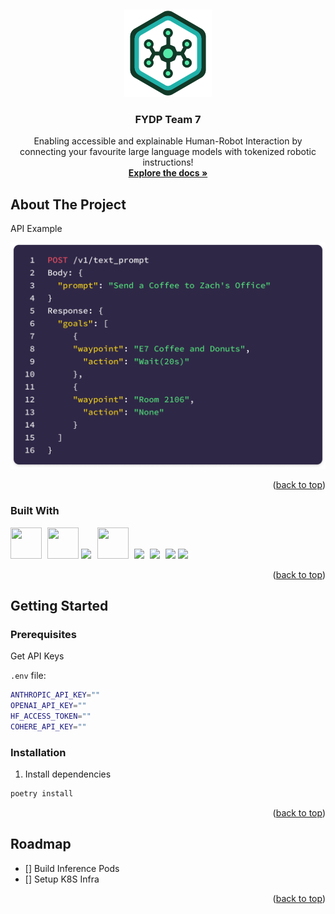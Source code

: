 <a id="readme-top"></a>
<br />
<div align="center">

  <a href="https://github.com/ammar-s847/fydp-repo"><img width="140px" src="./docs/images/logo.png"></a>

  <h3 align="center">FYDP Team 7</h3>

  <p align="center">
    Enabling accessible and explainable Human-Robot Interaction by connecting your favourite large language models with tokenized robotic instructions!
    <br />
    <a href="https://github.com/ammar-s847/fydp-repo"><strong>Explore the docs »</strong></a>
    <br />
  </p>
</div>



<!-- TABLE OF CONTENTS -->
<!-- <details>
  <summary>Table of Contents</summary>
  <ol>
    <li>
      <a href="#about-the-project">About The Project</a>
      <ul>
        <li><a href="#built-with">Built With</a></li>
      </ul>
    </li>
    <li>
      <a href="#getting-started">Getting Started</a>
      <ul>
        <li><a href="#prerequisites">Prerequisites</a></li>
        <li><a href="#installation">Installation</a></li>
      </ul>
    </li>
    <li><a href="#usage">Usage</a></li>
    <li><a href="#roadmap">Roadmap</a></li>
    <li><a href="#contributing">Contributing</a></li>
    <li><a href="#license">License</a></li>
    <li><a href="#contact">Contact</a></li>
    <li><a href="#acknowledgments">Acknowledgments</a></li>
  </ol>
</details> -->



<!-- ABOUT THE PROJECT -->
## About The Project

API Example

![alt text](./docs/images/endpoint-example-1.png)

<p align="right">(<a href="#readme-top">back to top</a>)</p>


### Built With



<img width="50" height="50" src="https://user-images.githubusercontent.com/25181517/183423507-c056a6f9-1ba8-4312-a350-19bcbc5a8697.png"></img> <img style="padding: 0 0 0 5px" width="50" height="50" src="https://user-images.githubusercontent.com/25181517/182534006-037f08b5-8e7b-4e5f-96b6-5d2a5558fa85.png"></img> <img width="auto" height="50" src="https://user-images.githubusercontent.com/25181517/117207330-263ba280-adf4-11eb-9b97-0ac5b40bc3be.png"></img><img style="padding: 0 0 0 10px" width="50" height="50" src="https://user-images.githubusercontent.com/25181517/192107855-e669c777-9172-49c5-b7e0-404e29df0fee.png"></img> <img style="padding: 0 0 0 5px" width="auto" height="40" src="https://miro.medium.com/v2/resize:fit:640/1*dpXAaEpwsJcs2UbZEp5jJw.png"></img> <img style="padding: 0 0 0 5px" width="auto" height="50" src="https://cdn.icon-icons.com/icons2/2699/PNG/512/pytorch_logo_icon_169823.png"></img> <img style="padding: 0 0 0 5px" width="auto" height="50" src="https://logos-world.net/wp-content/uploads/2023/05/Cohere-Logo.png"></img>  <img width="auto" height="50" src="https://huggingface.co/datasets/huggingface/brand-assets/resolve/main/hf-logo-with-title.svg"></img>

<p align="right">(<a href="#readme-top">back to top</a>)</p>


## Getting Started


### Prerequisites

Get API Keys

`.env` file:
```sh
ANTHROPIC_API_KEY=""
OPENAI_API_KEY=""
HF_ACCESS_TOKEN=""
COHERE_API_KEY=""
```

### Installation

1. Install dependencies
```sh
poetry install
```

<p align="right">(<a href="#readme-top">back to top</a>)</p>


<!-- ROADMAP -->
## Roadmap

- [] Build Inference Pods
- [] Setup K8S Infra

<p align="right">(<a href="#readme-top">back to top</a>)</p>
